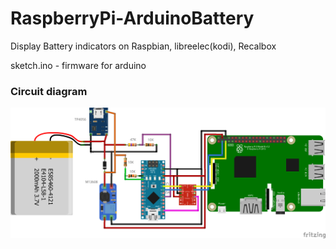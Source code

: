 # RaspberryPi-ArduinoBattery
Display Battery indicators on Raspbian, libreelec(kodi), Recalbox

sketch.ino - firmware for arduino

### Circuit diagram
![scheme](https://github.com/djspawnbrest/RaspberryPi-ArduinoBattery/blob/master/scheme.png)